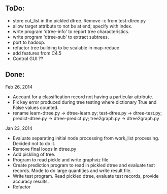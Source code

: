 

ToDo:
-----
- store cut_list in the pickled dtree. Remove -c from test-dtree.py
- allow target attribute to not be at end; specify with index.
- write program 'dtree-info' to report tree characteristics.
- write program 'dtree-sub' to extract subtrees.
- port to hadoop.
- refactor tree building to be scalable in map-reduce
- add features from C4.5
- Control GUI ??


Done:
-----
Feb 26, 2014
- Account for a classification record not having a particular attribute.
- Fix key error produced during tree testing where dictionary True and False values counted.
- rename learn-dtree.py -> dtree-learn.py; test-dtree.py -> dtree-test.py;
  predict-dtree.py -> dtree-predict.py; tree2graph.py -> dtree2graph.py

Jan 23, 2014
- Evaluate separating initial node processing from
  work_list processing. Decided not to do it.
- Remove final loops in dtree.py
- Add pickling of tree.
- Program to read pickle and write graphviz file.
- Create prediction program to read in pickled dtree and evaluate test records.
  Mode to do large quantities and write result file.
- Write test program. Read pickled dtree, evaluate test records,
  provide accuracy results.
- Refactor

